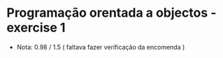# Programação orentada a objectos - exercise 1
* Nota: 0.98 / 1.5 ( faltava fazer verificação da encomenda )
